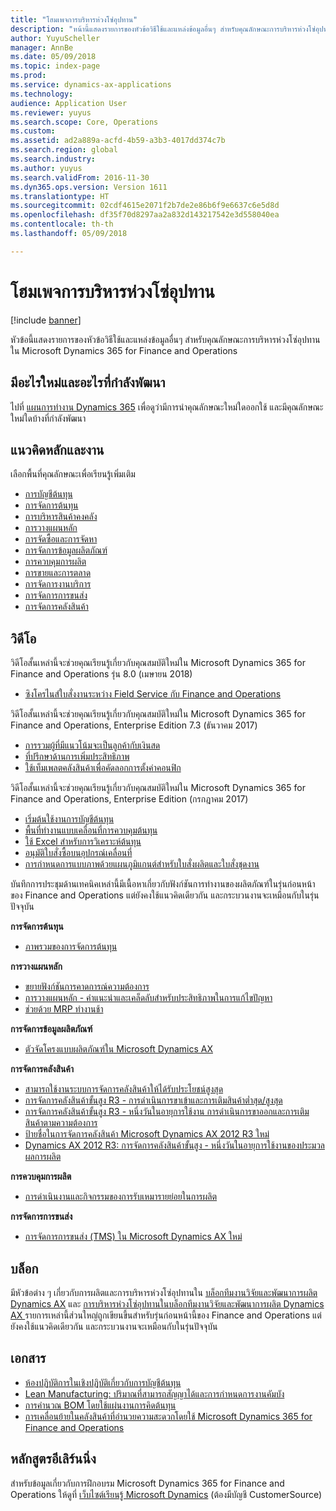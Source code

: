 ```yaml
---
title: "โฮมเพจการบริหารห่วงโซ่อุปทาน"
description: "หน้านี้แสดงรายการของหัวข้อวิธีใช้และแหล่งข้อมูลอื่นๆ สำหรับคุณลักษณะการบริหารห่วงโซ่อุปทานใน Microsoft Dynamics 365 for Finance and Operations"
author: YuyuScheller
manager: AnnBe
ms.date: 05/09/2018
ms.topic: index-page
ms.prod: 
ms.service: dynamics-ax-applications
ms.technology: 
audience: Application User
ms.reviewer: yuyus
ms.search.scope: Core, Operations
ms.custom: 
ms.assetid: ad2a889a-acfd-4b59-a3b3-4017dd374c7b
ms.search.region: global
ms.search.industry: 
ms.author: yuyus
ms.search.validFrom: 2016-11-30
ms.dyn365.ops.version: Version 1611
ms.translationtype: HT
ms.sourcegitcommit: 02cdf4615e2071f2b7de2e86b6f9e6637c6e5d8d
ms.openlocfilehash: df35f70d8297aa2a832d143217542e3d558040ea
ms.contentlocale: th-th
ms.lasthandoff: 05/09/2018

---
```


# <a name="supply-chain-management-home-page"></a>โฮมเพจการบริหารห่วงโซ่อุปทาน

[!include [banner](includes/banner.md)]

หัวข้อนี้แสดงรายการของหัวข้อวิธีใช้และแหล่งข้อมูลอื่นๆ สำหรับคุณลักษณะการบริหารห่วงโซ่อุปทานใน Microsoft Dynamics 365 for Finance and Operations 

## <a name="whats-new-and-in-development"></a>มีอะไรใหม่และอะไรที่กำลังพัฒนา
ไปที่ <a href="https://roadmap.dynamics.com/">แผนการทำงาน Dynamics 365</a> เพื่อดูว่ามีการนำคุณลักษณะใหม่ใดออกใช้ และมีคุณลักษณะใหม่ใดบ้างที่กำลังพัฒนา 

## <a name="core-concepts-and-tasks"></a>แนวคิดหลักและงาน

เลือกพื้นที่คุณลักษณะเพื่อเรียนรู้เพิ่มเติม

- [การบัญชีต้นทุน](../financials/cost-accounting/cost-accounting-home-page.md)
- [การจัดการต้นทุน](cost-management/cost-management-home-page.md)  
- [การบริหารสินค้าคงคลัง](inventory/inventory-home-page.md)
- [การวางแผนหลัก](master-planning/master-planning-home-page.md)
- [การจัดซื้อและการจัดหา](procurement/procurement-sourcing-overview.md)
- [การจัดการข้อมูลผลิตภัณฑ์](pim/product-information.md)
- [การควบคุมการผลิต](production-control/production-process-overview.md)
- [การขายและการตลาด](sales-marketing/overview-sales-marketing.md)
- [การจัดการงานบริการ](service-management/service-management-home-page.md)
- [การจัดการการขนส่ง](transportation/transportation-management-overview.md)
- [การจัดการคลังสินค้า](warehousing/warehouse-configuration.md)

## <a name="videos"></a>วิดีโอ

วิดีโอสั้นเหล่านี้จะช่วยคุณเรียนรู้เกี่ยวกับคุณสมบัติใหม่ใน Microsoft Dynamics 365 for Finance and Operations รุ่น 8.0 (เมษายน 2018)

- [ซิงโครไนส์ใบสั่งงานระหว่าง Field Service กับ Finance and Operations](https://youtu.be/hAB4TDVMjxU)

วิดีโอสั้นเหล่านี้จะช่วยคุณเรียนรู้เกี่ยวกับคุณสมบัติใหม่ใน Microsoft Dynamics 365 for Finance and Operations, Enterprise Edition 7.3 (ธันวาคม 2017)

-  [การรวมผู้ที่มีแนวโน้มจะเป็นลูกค้ากับเงินสด](https://youtu.be/AVV9x5x-XCg) 
-  [ที่ปรึกษาด้านการเพิ่มประสิทธิภาพ](https://www.youtube.com/watch?v=MRsAzgFCUSQ&t=4s)
-  [ใช้เท็มเพลตคลังสินค้าเพื่อคัดลอกการตั้งค่าคอนฟิก](https://www.youtube.com/watch?v=K2WIfFlqJYs&feature=youtu.be)

วิดีโอสั้นเหล่านี้จะช่วยคุณเรียนรู้เกี่ยวกับคุณสมบัติใหม่ใน Microsoft Dynamics 365 for Finance and Operations, Enterprise Edition (กรกฎาคม 2017)

-  [เริ่มต้นใช้งานการบัญชีต้นทุน](https://youtu.be/1pUDtJQZ8FU)
-  [พื้นที่ทำงานแบบเคลื่อนที่การควบคุมต้นทุน](https://youtu.be/imsuTg8rUVk)
-  [ใช้ Excel สำหรับการวิเคราะห์ต้นทุน](https://youtu.be/-HKHYdClvx8)
-  [อนุมัติใบสั่งซื้อบนอุปกรณ์เคลื่อนที่](https://youtu.be/gZ-gOlJe7H8)
-  [การกำหนดการแบบภาพด้วยแผนภูมิแกนต์สำหรับใบสั่งผลิตและใบสั่งชุดงาน](https://youtu.be/BtbuShkGj4I)

บันทึกการประชุมด้านเทคนิคเหล่านี้มีเนื้อหาเกี่ยวกับฟังก์ชันการทำงานของผลิตภัณฑ์ในรุ่นก่อนหน้าของ Finance and Operations แต่ยังคงใช้แนวคิดเดียวกัน และกระบวนงานจะเหมือนกับในรุ่นปัจจุบัน 

**การจัดการต้นทุน**

-  [ภาพรวมของการจัดการต้นทุน](https://www.youtube.com/watch?v=vXzlC-mOBcg&feature=youtu.be)

**การวางแผนหลัก**

-  [ขยายฟังก์ชันการคาดการณ์ความต้องการ](https://www.youtube.com/watch?v=4OIKIXLiNjI&feature=youtu.be)
-  [การวางแผนหลัก - คำแนะนำและเคล็ดลับสำหรับประสิทธิภาพในการแก้ไขปัญหา](https://youtu.be/7v8BPmEs9Dg)
-  [ช่วยด้วย MRP ทำงานช้า](https://youtu.be/RLXybx20B5o)

**การจัดการข้อมูลผลิตภัณฑ์**

-  [ตัวจัดโครงแบบผลิตภัณฑ์ใน Microsoft Dynamics AX](https://youtu.be/zotrj3SbCl4)

**การจัดการคลังสินค้า** 

<!---  [Process inbound ASNs in Warehouse management](https://mix.office.com/watch/wpf78tr7rjuh)-->  
-  [สามารถใช้งานระบบการจัดการคลังสินค้าให้ได้รับประโยชน์สูงสุด](https://www.youtube.com/watch?v=--_didmZKHo&t=10s)
-  [การจัดการคลังสินค้าขั้นสูง R3 - การดำเนินการขาเข้าและการเติมสินค้าต่ำสุด/สูงสุด](https://www.youtube.com/watch?v=z5_V5Eqlf5M&t=48s)
-  [การจัดการคลังสินค้าขั้นสูง R3 - หนึ่งวันในอายุการใช้งาน การดำเนินการขาออกและการเติมสินค้าตามความต้องการ](https://youtu.be/Og0gLlVp7jA)
-  [ป้ายชื่อในการจัดการคลังสินค้า Microsoft Dynamics AX 2012 R3 ใหม่](https://youtu.be/5w1MngVchBA)
-  [Dynamics AX 2012 R3: การจัดการคลังสินค้าขั้นสูง - หนึ่งวันในอายุการใช้งานของประมวลผลการผลิต](https://www.youtube.com/embed/QUxXUrN-7n4)

**การควบคุมการผลิต**

-  [การดำเนินงานและกิจกรรมของการรับเหมารายย่อยในการผลิต](https://youtu.be/y1jrd3A_k70)

**การจัดการการขนส่ง**

-  [การจัดการการขนส่ง (TMS) ใน Microsoft Dynamics AX ใหม่](https://youtu.be/jgmTgJIgEFQ)

## <a name="blogs"></a>บล็อก
มีหัวข้อต่าง ๆ เกี่ยวกับการผลิตและการบริหารห่วงโซ่อุปทานใน <a href="https://blogs.msdn.microsoft.com/axmfg/">บล็อกทีมงานวิจัยและพัฒนาการผลิต Dynamics AX</a> และ <a href="https://blogs.msdn.microsoft.com/dynamicsaxscm/">การบริหารห่วงโซ่อุปทานในบล็อกทีมงานวิจัยและพัฒนาการผลิต Dynamics AX </a> รายการเหล่านี้ส่วนใหญ่ถูกเขียนขึ้นสำหรับรุ่นก่อนหน้านี้ของ Finance and Operations แต่ยังคงใช้แนวคิดเดียวกัน และกระบวนงานจะเหมือนกับในรุ่นปัจจุบัน 

## <a name="white-papers"></a>เอกสาร
-  <a href="https://mbs.microsoft.com/customersource/northamerica/AX/learning/documentation/white-papers/msd365optgtstcostacc/">ห้องปฏิบัติการในเชิงปฏิบัติเกี่ยวกับการบัญชีต้นทุน</a> 
-  <a href="https://mbs.microsoft.com/customersource/northamerica/AX/learning/documentation/white-papers/leanmanufkanban365opt/">Lean Manufacturing: ปริมาณที่สามารถสัญญาได้และการกำหนดการงานคัมบัง</a> 
-  <a href="https://mbs.microsoft.com/customersource/northamerica/AX/learning/documentation/white-papers/365operationsbomcalsheet/">การคำนวณ BOM โดยใช้แผ่นงานการคิดต้นทุน</a>
-  <a href="https://mbs.microsoft.com/customersource/northamerica/365Enterprise/learning/documentation/white-papers/MobilityWarehouse/">การเคลื่อนย้ายในคลังสินค้าที่อำนวยความสะดวกโดยใช้ Microsoft Dynamics 365 for Finance and Operations</a>

## <a name="elearning-courses"></a>หลักสูตรอีเลิร์นนิ่ง
สำหรับข้อมูลเกี่ยวกับการฝึกอบรม Microsoft Dynamics 365 for Finance and Operations ให้ดูที่ <a href="https://mbspartner.microsoft.com/AX/LearningPlans/"> เว็บไซต์เรียนรู้ Microsoft Dynamics</a> (ต้องมีบัญชี CustomerSource) 



